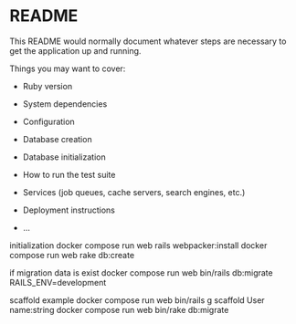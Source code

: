 # README

This README would normally document whatever steps are necessary to get the
application up and running.

Things you may want to cover:

* Ruby version

* System dependencies

* Configuration

* Database creation

* Database initialization

* How to run the test suite

* Services (job queues, cache servers, search engines, etc.)

* Deployment instructions

* ...

initialization
docker compose run web rails webpacker:install
docker compose run web rake db:create

if migration data is exist
docker compose run web bin/rails db:migrate RAILS_ENV=development


scaffold example 
docker compose run web bin/rails g scaffold User name:string
docker compose run web bin/rake db:migrate

